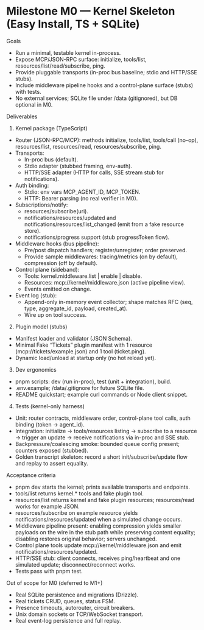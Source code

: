 # Milestone M0 — Kernel Skeleton (Easy Install, TS + SQLite)

Goals
- Run a minimal, testable kernel in-process.
- Expose MCP/JSON-RPC surface: initialize, tools/list, resources/list/read/subscribe, ping.
- Provide pluggable transports (in-proc bus baseline; stdio and HTTP/SSE stubs).
- Include middleware pipeline hooks and a control-plane surface (stubs) with tests.
- No external services; SQLite file under /data (gitignored), but DB optional in M0.

Deliverables
1) Kernel package (TypeScript)
- Router (JSON-RPC/MCP): methods initialize, tools/list, tools/call (no-op), resources/list, resources/read, resources/subscribe, ping.
- Transports:
  - In-proc bus (default).
  - Stdio adapter (stubbed framing, env-auth).
  - HTTP/SSE adapter (HTTP for calls, SSE stream stub for notifications).
- Auth binding:
  - Stdio: env vars MCP_AGENT_ID, MCP_TOKEN.
  - HTTP: Bearer <token> parsing (no real verifier in M0).
- Subscriptions/notify:
  - resources/subscribe(uri).
  - notifications/resources/updated and notifications/resources/list_changed (emit from a fake resource store).
  - notifications/progress support (stub progressToken flow).
- Middleware hooks (bus pipeline):
  - Pre/post dispatch handlers; register/unregister; order preserved.
  - Provide sample middlewares: tracing/metrics (on by default), compression (off by default).
- Control plane (sideband):
  - Tools: kernel.middleware.list | enable | disable.
  - Resources: mcp://kernel/middleware.json (active pipeline view).
  - Events emitted on change.
- Event log (stub):
  - Append-only in-memory event collector; shape matches RFC (seq, type, aggregate_id, payload, created_at).
  - Wire up on tool success.

2) Plugin model (stubs)
- Manifest loader and validator (JSON Schema).
- Minimal Fake “Tickets” plugin manifest with 1 resource (mcp://tickets/example.json) and 1 tool (ticket.ping).
- Dynamic load/unload at startup only (no hot reload yet).

3) Dev ergonomics
- pnpm scripts: dev (run in-proc), test (unit + integration), build.
- .env.example; /data/.gitignore for future SQLite file.
- README quickstart; example curl commands or Node client snippet.

4) Tests (kernel-only harness)
- Unit: router contracts, middleware order, control-plane tool calls, auth binding (token → agent_id).
- Integration: initialize → tools/resources listing → subscribe to a resource → trigger an update → receive notifications via in-proc and SSE stub.
- Backpressure/coalescing smoke: bounded queue config present; counters exposed (stubbed).
- Golden transcript skeleton: record a short init/subscribe/update flow and replay to assert equality.

Acceptance criteria
- pnpm dev starts the kernel; prints available transports and endpoints.
- tools/list returns kernel.* tools and fake plugin tool.
- resources/list returns kernel and fake plugin resources; resources/read works for example JSON.
- resources/subscribe on example resource yields notifications/resources/updated when a simulated change occurs.
- Middleware pipeline present: enabling compression yields smaller payloads on the wire in the stub path while preserving content equality; disabling restores original behavior; servers unchanged.
- Control plane tools update mcp://kernel/middleware.json and emit notifications/resources/updated.
- HTTP/SSE stub: client connects, receives ping/heartbeat and one simulated update; disconnect/reconnect works.
- Tests pass with pnpm test.

Out of scope for M0 (deferred to M1+)
- Real SQLite persistence and migrations (Drizzle).
- Real tickets CRUD, queues, status FSM.
- Presence timeouts, autorouter, circuit breakers.
- Unix domain sockets or TCP/WebSocket transport.
- Real event-log persistence and full replay.
